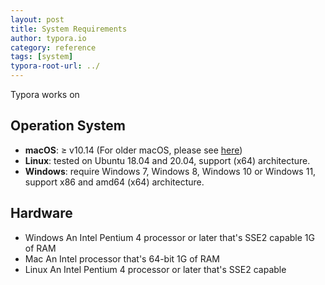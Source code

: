```yaml
---
layout: post
title: System Requirements
author: typora.io
category: reference
tags: [system]
typora-root-url: ../
---
```


Typora works on

## Operation System

- **macOS**: ≥ v10.14 (For older macOS, please see [here](/Older-macOS-Support/))
- **Linux**: tested on Ubuntu 18.04 and 20.04, support (x64) architecture. 
- **Windows**: require Windows 7, Windows 8, Windows 10 or Windows 11, support x86 and amd64 (x64) architecture. 

## Hardware

- Windows
  An Intel Pentium 4 processor or later that's SSE2 capable
  1G of RAM
- Mac
  An Intel processor that's 64-bit
  1G of RAM
- Linux
  An Intel Pentium 4 processor or later that's SSE2 capable
